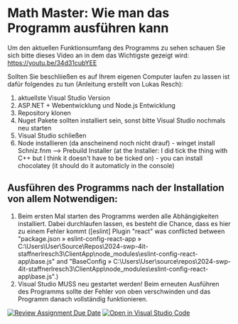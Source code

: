 # Math Master: Wie man das Programm ausführen kann
Um den aktuellen Funktionsumfang des Programms zu sehen schauen Sie sich bitte dieses Video an in dem das Wichtigste gezeigt wird: https://youtu.be/34d31cubYEE

Sollten Sie beschliießen es auf Ihrem eigenen Computer laufen zu lassen ist dafür folgendes zu tun (Anleitung erstellt von Lukas Resch):
1. aktuellste Visual Studio Version
2. ASP.NET + Webentwicklung und Node.js Entwicklung
3. Repository klonen
4. Nuget Pakete sollten installiert sein, sonst bitte Visual Studio nochmals neu starten
5. Visual Studio schließen
5. Node installieren (da anscheinend noch nicht drauf) - winget install Schniz.fnm
--> Prebuild Installer (at the Installer: I did tick the thing with C++ but I think it doesn't have to be 
ticked on) - you can install chocolatey (it should do it automaticly in the console)


## Ausführen des Programms nach der Installation von allem Notwendigen:
1. Beim ersten Mal starten des Programms werden alle Abhängigkeiten installiert. Dabei durchlaufen lassen, es besteht die Chance, dass es hier zu einem Fehler kommt ([eslint] Plugin "react" was conflicted between "package.json » eslint-config-react-app » C:\Users\User\Source\Repos\2024-swp-4it-staffnerlresch3\ClientApp\node_modules\eslint-config-react-app\base.js" and "BaseConfig » C:\Users\User\source\repos\2024-swp-4it-staffnerlresch3\ClientApp\node_modules\eslint-config-react-app\base.js".)
2. Visual Studio MUSS neu gestartet werden! Beim erneuten Ausführen des Programms sollte der Fehler von oben verschwinden und das Programm danach vollständig funktionieren.


[![Review Assignment Due Date](https://classroom.github.com/assets/deadline-readme-button-24ddc0f5d75046c5622901739e7c5dd533143b0c8e959d652212380cedb1ea36.svg)](https://classroom.github.com/a/qBcCQxyG)
[![Open in Visual Studio Code](https://classroom.github.com/assets/open-in-vscode-718a45dd9cf7e7f842a935f5ebbe5719a5e09af4491e668f4dbf3b35d5cca122.svg)](https://classroom.github.com/online_ide?assignment_repo_id=11936885&assignment_repo_type=AssignmentRepo)
